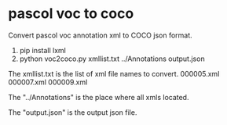 # pascol voc to coco
Convert pascol voc annotation xml to COCO json format.

1. pip install lxml
2. python voc2coco.py xmllist.txt ../Annotations output.json

The xmllist.txt is the list of xml file names to convert.
000005.xml
000007.xml
000009.xml

The "../Annotations" is the place where all xmls located.

The "output.json" is the output json file.
